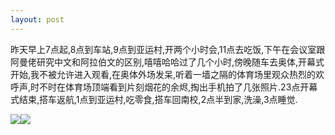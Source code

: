 ```yaml
---
layout: post
---
```

昨天早上7点起,8点到车站,9点到亚运村,开两个小时会,11点去吃饭,下午在会议室跟阿曼佬研究中文和阿拉伯文的区别,嘻嘻哈哈过了几个小时,傍晚随车去奥体,开幕式开始,我不被允许进入观看,在奥体外场发呆,听着一墙之隔的体育场里观众热烈的欢呼声,时不时在体育场顶端看到片刻烟花的余烬,掏出手机拍了几张照片.23点开幕式结束,搭车返航,1点到亚运村,吃零食,搭车回南校,2点半到家,洗澡,3点睡觉.

![](http://filer.blogbus.com/5182853/5182853_1292228337m.jpg)![](http://filer.blogbus.com/5182853/5182853_12922283440.jpg)